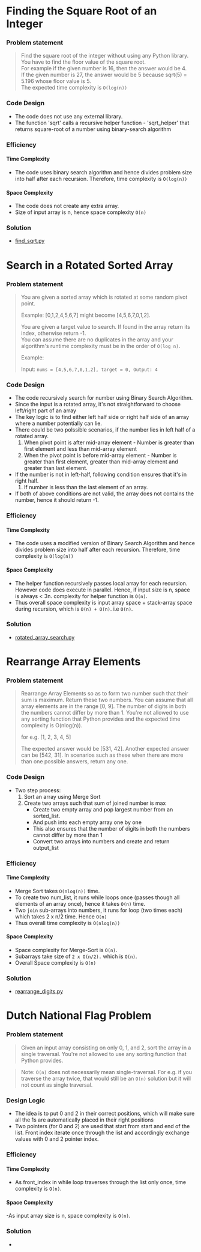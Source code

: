 # Finding the Square Root of an Integer

### Problem statement

> Find the square root of the integer without using any Python library. You have to find the floor value of the square root.<br />
> For example if the given number is 16, then the answer would be 4.<br />
> If the given number is 27, the answer would be 5 because sqrt(5) = 5.196 whose floor value is 5.<br />
> The expected time complexity is `O(log(n))`<br />

### Code Design

- The code does not use any external library.
- The function 'sqrt' calls a recursive helper function - 'sqrt\_helper' that returns square-root of a number using binary-search algorithm


### Efficiency

#### Time Complexity
- The code uses binary search algorithm and hence divides problem size into half after each recursion. Therefore, time complexity is `O(log(n))`

#### Space Complexity
- The code does not create any extra array. 
- Size of input array is n, hence space complexity `O(n)`


### Solution

- [find_sqrt.py](https://github.com/jitendrabhamare/Problems-vs-Algorithms/blob/master/find_sqrt.py)


# Search in a Rotated Sorted Array

### Problem statement
> You are given a sorted array which is rotated at some random pivot point. <br />
>
> Example: [0,1,2,4,5,6,7] might become [4,5,6,7,0,1,2]. <br /> 
>
> You are given a target value to search. If found in the array return its index, otherwise return -1. <br />
> You can assume there are no duplicates in the array and your algorithm's runtime complexity must be in the order of `O(log n)`. <br />
>
> Example: <br />
>
> Input: `nums = [4,5,6,7,0,1,2], target = 0, Output: 4`

### Code Design

- The code recursively search for number using Binary Search Algorithm. 
- Since the input is a rotated array, it's not straightforward to choose left/right part of an array
- The key logic is to find either left half side or right half side of an array where a number potentially can lie. 
- There could be two polssible scenarios, if the number lies in left half of a rotated array.
  1. When pivot point is after mid-array element - Number is greater than first element and less than mid-array element
  2. When the pivot point is before mid-array element - Number is greater than first element, greater than mid-array element and greater than last element.
- If the number is not in left-half, following condition ensures that it's in right half. 
  1. If number is less than the last element of an array.
- If both of above conditions are not valid, the array does not contains the number, hence it should return -1. 

### Efficiency

#### Time Complexity
- The code uses a modified version of Binary Search Algorithm and hence divides problem size into half after each recursion. Therefore, time complexity is `O(log(n))`

#### Space Complexity
- The helper function recursively passes local array for each recursion. However code does execute in parallel. Hence, if input size is n, space is always < 3n. complexity for helper function is `O(n)`.
- Thus overall space complexity is input array space + stack-array space during recursion, which is `O(n) + O(n)`. i.e `O(n)`.  



### Solution
- [rotated_array_search.py](https://github.com/jitendrabhamare/Problems-vs-Algorithms/blob/master/rotated_array_search.py)


# Rearrange Array Elements

### Problem statement
> Rearrange Array Elements so as to form two number such that their sum is maximum. Return these two numbers. You can assume that all array elements are in the range [0, 9]. The number of digits in both the numbers cannot differ by more than 1. You're not allowed to use any sorting function that Python provides and the expected time complexity is O(nlog(n)).
>
> for e.g. [1, 2, 3, 4, 5]
>
>The expected answer would be [531, 42]. Another expected answer can be [542, 31]. In scenarios such as these when there are more than one possible answers, return any one.

### Code Design

-   Two step process:
    1. Sort an array using Merge Sort
    2. Create two arrays such that sum of joined number is max
        - Create two empty array and pop largest number from an sorted_list.
        - And push into each empty array one by one
        - This also ensures that the number of digits in both the numbers cannot differ by more than 1
        - Convert two arrays into numbers and create and return output_list

### Efficiency

#### Time Complexity
- Merge Sort takes `O(nlog(n))` time. 
- To create two num\_list, it runs while loops once (passes though all elements of an array once), hence it takes `O(n)` time.
- Two `join` sub-arrays into numbers, it runs for loop (two times each) which takes 2 x n/2 time. Hence `O(n)`
- Thus overall time complexity is `O(nlog(n))`

#### Space Complexity
- Space complexity for Merge-Sort is `O(n)`.
- Subarrays take size of `2 x O(n/2).` which is `O(n)`. 
- Overall Space complexity is `O(n)`


### Solution
- [rearrange_digits.py](https://github.com/jitendrabhamare/Problems-vs-Algorithms/blob/master/rearrange_digits.py)



# Dutch National Flag Problem


### Problem statement
> Given an input array consisting on only 0, 1, and 2, sort the array in a single traversal. You're not allowed to use any sorting function that Python provides.

> Note: `O(n)` does not necessarily mean single-traversal. For e.g. if you traverse the array twice, that would still be an `O(n)` solution but it will not count as single traversal.


### Design Logic
- The idea is to put 0 and 2 in their correct positions, which will make sure all the 1s are automatically placed in their right positions
- Two pointers (for 0 and 2) are used that start from start and end of the list. Front index iterate once through the list and accordingly exchange values with 0 and 2 pointer index. 

### Efficiency

#### Time Complexity
- As front\_index in while loop traverses through the list only once, time complexity is `O(n)`.

#### Space Complexity
-As input array size is n, space complexity is `O(n)`.

### Solution
- 
